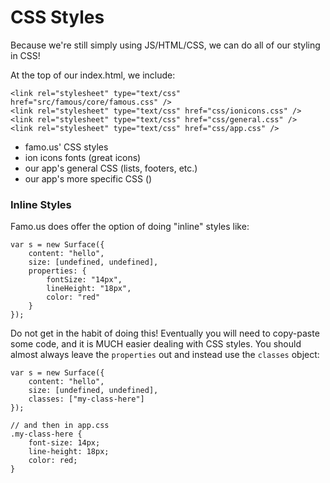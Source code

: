 # CSS Styles



Because we're still simply using JS/HTML/CSS, we can do all of our styling in CSS!

At the top of our index.html, we include:

    <link rel="stylesheet" type="text/css" href="src/famous/core/famous.css" />
    <link rel="stylesheet" type="text/css" href="css/ionicons.css" />
    <link rel="stylesheet" type="text/css" href="css/general.css" />
    <link rel="stylesheet" type="text/css" href="css/app.css" />

- famo.us' CSS styles 
- ion icons fonts (great icons) 
- our app's general CSS (lists, footers, etc.) 
- our app's more specific CSS () 

### Inline Styles

Famo.us does offer the option of doing "inline" styles like:

    var s = new Surface({
        content: "hello",
        size: [undefined, undefined],
        properties: {
            fontSize: "14px",
            lineHeight: "18px",
            color: "red"
        }
    });

Do not get in the habit of doing this! Eventually you will need to copy-paste some code, and it is MUCH easier dealing with CSS styles. You should almost always leave the `properties` out and instead use the `classes` object:

    var s = new Surface({
        content: "hello",
        size: [undefined, undefined],
        classes: ["my-class-here"]
    });

    // and then in app.css
    .my-class-here {
        font-size: 14px;
        line-height: 18px;
        color: red;
    }

